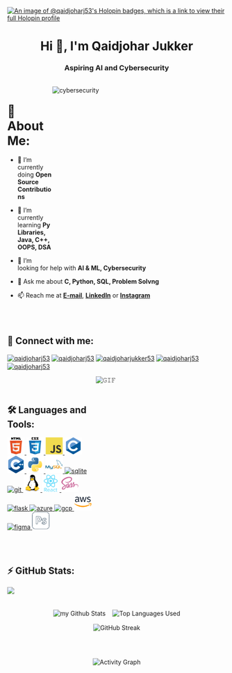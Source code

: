 [![An image of @qaidjoharj53's Holopin badges, which is a link to view their full Holopin profile](https://holopin.me/qaidjoharj53)](https://holopin.io/@qaidjoharj53)
<h1 align="center">Hi 👋, I'm Qaidjohar Jukker</h1>
<h3 align="center">Aspiring AI and Cybersecurity</h3>
<br>
<img align="right" alt="cybersecurity" height="400" width="400" src="https://www.senetas.com/wp-content/uploads/Small-Business-Cybersecurity.jpg">

# 💫 About Me:

- 🔭 I’m currently doing **Open Source Contributions**

- 🌱 I’m currently learning **Py Libraries, Java, C++, OOPS, DSA**

- 🤝 I’m looking for help with **AI & ML, Cybersecurity**

- 💬 Ask me about **C, Python, SQL, Problem Solvng**

- 📫 Reach me at  **[E-mail](mailto: "qaidjoharytqt@gmail.com")**, **[LinkedIn](https://www.linkedin.com/in/qaidjoharj53/)** or **[Instagram](https://www.instagram.com/qaidjoharjukker53)**

<br><br>

## 🔗 Connect with me:
<p align="left">
<a href="https://twitter.com/qaidjoharj53" target="blank"><img align="center" src="https://raw.githubusercontent.com/rahuldkjain/github-profile-readme-generator/master/src/images/icons/Social/twitter.svg" alt="qaidjoharj53" height="30" width="40" /></a>
<a href="https://linkedin.com/in/qaidjoharj53" target="blank"><img align="center" src="https://raw.githubusercontent.com/rahuldkjain/github-profile-readme-generator/master/src/images/icons/Social/linked-in-alt.svg" alt="qaidjoharj53" height="30" width="40" /></a>
<a href="https://instagram.com/qaidjoharjukker53" target="blank"><img align="center" src="https://raw.githubusercontent.com/rahuldkjain/github-profile-readme-generator/master/src/images/icons/Social/instagram.svg" alt="qaidjoharjukker53" height="30" width="40" /></a>
<a href="https://kaggle.com/qaidjoharj53" target="blank"><img align="center" src="https://raw.githubusercontent.com/rahuldkjain/github-profile-readme-generator/master/src/images/icons/Social/kaggle.svg" alt="qaidjoharj53" height="30" width="40" /></a>
<a href="https://www.codechef.com/users/qaidjoharj53" target="blank"><img align="center" src="https://avatars.githubusercontent.com/u/11960354?v=4" alt="qaidjoharj53" height="30" width="40" /></a>
</p>

<img align="right" height="300px" width="300px" alt="𝙶𝙸𝙵" src="https://media0.giphy.com/media/v1.Y2lkPTc5MGI3NjExNzNibHN0OGRydTl1OWlpYzF4M3pxOXg4NnFiNjdodmY3MndjM25sYiZlcD12MV9pbnRlcm5hbF9naWZfYnlfaWQmY3Q9cw/sxkP02MRihq3uJDzW8/giphy.gif"/>

<br><br>

## 🛠️ Languages and Tools:
<p align="left">
  <a href="https://www.w3.org/html/" target="_blank" rel="noreferrer"> <img src="https://raw.githubusercontent.com/devicons/devicon/master/icons/html5/html5-original-wordmark.svg" alt="html5" width="40" height="40"/> </a> 
  <a href="https://www.w3schools.com/css/" target="_blank" rel="noreferrer"> <img src="https://raw.githubusercontent.com/devicons/devicon/master/icons/css3/css3-original-wordmark.svg" alt="css3" width="40" height="40"/> </a> 
  <a href="https://developer.mozilla.org/en-US/docs/Web/JavaScript" target="_blank" rel="noreferrer"> <img src="https://raw.githubusercontent.com/devicons/devicon/master/icons/javascript/javascript-original.svg" alt="javascript" width="40" height="40"/> </a>
  <a href="https://www.cprogramming.com/" target="_blank" rel="noreferrer"> <img src="https://raw.githubusercontent.com/devicons/devicon/master/icons/c/c-original.svg" alt="c" width="40" height="40"/> </a>
  <a href="https://www.w3schools.com/cpp/" target="_blank" rel="noreferrer"> <img src="https://raw.githubusercontent.com/devicons/devicon/master/icons/cplusplus/cplusplus-original.svg" alt="cplusplus" width="40" height="40"/> </a>
  <a href="https://www.python.org" target="_blank" rel="noreferrer"> <img src="https://raw.githubusercontent.com/devicons/devicon/master/icons/python/python-original.svg" alt="python" width="40" height="40"/> </a>
  <a href="https://www.mysql.com/" target="_blank" rel="noreferrer"> <img src="https://raw.githubusercontent.com/devicons/devicon/master/icons/mysql/mysql-original-wordmark.svg" alt="mysql" width="40" height="40"/> </a>
  <a href="https://www.sqlite.org/" target="_blank" rel="noreferrer"> <img src="https://www.vectorlogo.zone/logos/sqlite/sqlite-icon.svg" alt="sqlite" width="40" height="40"/> </a>
  <a href="https://git-scm.com/" target="_blank" rel="noreferrer"> <img src="https://www.vectorlogo.zone/logos/git-scm/git-scm-icon.svg" alt="git" width="40" height="40"/> </a>
  <a href="https://www.linux.org/" target="_blank" rel="noreferrer"> <img src="https://raw.githubusercontent.com/devicons/devicon/master/icons/linux/linux-original.svg" alt="linux" width="40" height="40"/> </a>
  <a href="https://reactjs.org/" target="_blank" rel="noreferrer"> <img src="https://raw.githubusercontent.com/devicons/devicon/master/icons/react/react-original-wordmark.svg" alt="react" width="40" height="40"/> </a>
  <a href="https://sass-lang.com" target="_blank" rel="noreferrer"> <img src="https://raw.githubusercontent.com/devicons/devicon/master/icons/sass/sass-original.svg" alt="sass" width="40" height="40"/> </a>
  <a href="https://flask.palletsprojects.com/" target="_blank" rel="noreferrer"> <img src="https://www.vectorlogo.zone/logos/pocoo_flask/pocoo_flask-icon.svg" alt="flask" width="40" height="40"/> </a>
  <a href="https://portal.azure.com" target="_blank" rel="noreferrer"> <img src="https://upload.vectorlogo.zone/logos/microsoft_azure/images/e584dc34-9cda-4cd3-b318-b6fe4909e4f8.svg" alt="azure" width="40" height="40"/> </a>
  <a href="https://cloud.google.com" target="_blank" rel="noreferrer"> <img src="https://www.vectorlogo.zone/logos/google_cloud/google_cloud-icon.svg" alt="gcp" width="40" height="40"/> </a>
  <a href="https://aws.amazon.com" target="_blank" rel="noreferrer"> <img src="https://raw.githubusercontent.com/devicons/devicon/master/icons/amazonwebservices/amazonwebservices-original-wordmark.svg" alt="aws" width="40" height="40"/> </a>
  <a href="https://www.figma.com/" target="_blank" rel="noreferrer"> <img src="https://www.vectorlogo.zone/logos/figma/figma-icon.svg" alt="figma" width="40" height="40"/> </a>
  <a href="https://www.photoshop.com/en" target="_blank" rel="noreferrer"> <img src="https://raw.githubusercontent.com/devicons/devicon/master/icons/photoshop/photoshop-line.svg" alt="photoshop" width="40" height="40"/> </a>
</p>
<br><br>

## ⚡ GitHub Stats:

![](https://github-profile-trophy.vercel.app/?username=qaidjoharj53&theme=dark_lover&no-frame=true&no-bg=false&margin-w=7)
<br><br>
<p align="center"><img align="center" src="https://github-readme-stats.vercel.app/api?username=qaidjoharj53&show_icons=true&count_private=true&hide_border=true&line_height=20&theme=highcontrast" alt="my Github Stats" alt="GitHub Stats" />  &nbsp;&nbsp;  <img align="center" src="https://github-readme-stats.vercel.app/api/top-langs/?username=qaidjoharj53&show_icons=true&layout=compact&count_private=true&hide_border=true&theme=highcontrast" alt="Top Languages Used" /> </p>
<p align="center"><img align="center" src="https://github-readme-streak-stats.herokuapp.com/?user=qaidjoharj53&theme=highcontrast&hide_border=true" alt="GitHub Streak" /></p>
<br><br>
<p align = "center"><img alt="Activity Graph" src="https://github-readme-activity-graph.vercel.app/graph/?username=qaidjoharj53&bg_color=000000&color=FFFF00&line=f78800&point=FFFFFF&hide_border=true" /></a></p>
